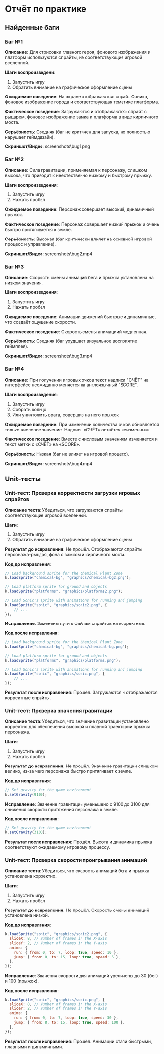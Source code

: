 # Отчёт по практике

## Найденные баги

### Баг №1

**Описание**: Для отрисовки главного героя, фонового изображения и платформ используются спрайты, не соответствующие игровой вселенной.

**Шаги воспроизведени**:
1. Запустить игру
2. Обратить внимание на графическое оформление сцены

**Ожидаемое поведение**: На экране отображаются: спрайт Соника, фоновое изображение города и соответствующая тематике платформа.

**Фактическое поведение**: Загружаются и отображаются: спрайт с рыцарем, фоновое изображение замка и платформа в виде кирпичного моста.

**Серьёзность**: Средняя (баг не критичен для запуска, но полностью нарушает геймдизайн).

**Скриншот/Видео**: screenshots\bug1.png

### Баг №2

**Описание**: Сила гравитации, применяемая к персонажу, слишком высока, что приводит к неестественно низкому и быстрому прыжку.

**Шаги воспроизведения**:
1. Запустить игру
2. Нажать пробел

**Ожидаемое поведение**: Персонаж совершает высокий, динамичный прыжок.

**Фактическое поведение**: Персонаж совершает низкий прыжок и очень быстро притягивается к земле.

**Серьёзность**: Высокая (баг критически влияет на основной игровой процесс и управление).

**Скриншот/Видео**: screenshots\bug2.mp4

### Баг №3

**Описание**: Скорость смены анимаций бега и прыжка установлена на низком значении.

**Шаги воспроизведения**:
1. Запустить игру
2. Нажать пробел

**Ожидаемое поведение**: Анимации движений быстрые и динамичные, что создаёт ощущение скорости.

**Фактическое поведение**: Скорость смены анимациий медленная.

**Серьёзность**: Средняя (баг ухудшает визуальное восприятие геймплея).

**Скриншот/Видео**: screenshots\bug3.mp4

### Баг №4

**Описание**: При получении игровых очков текст надписи "СЧЁТ" на интерфейсе неожиданно меняется на англоязычный "SCORE".

**Шаги воспроизведения**:
1. Запустить игру
2. Собрать кольцо
3. Или уничтожить врага, совершив на него прыжок

**Ожидаемое поведение**: При изменении количества очков обновляется только числовое значение. Надпись «СЧЁТ» остаётся неизменным.

**Фактическое поведение**: Вместе с числовым значением изменяется и текст метки с «СЧЁТ» на «SCORE».

**Серьёзность**: Низкая (баг не влияет на игровой процесс).

**Скриншот/Видео**: screenshots\bug4.mp4

## Unit-тесты

### Unit-тест: Проверка корректности загрузки игровых спрайтов

**Описание теста**: Убедиться, что загружаются спрайты, соответствующие игровой вселенной.

**Шаги**:
1. Запустить игру
2. Обратить внимание на графическое оформление сцены

**Результат до исправления**: Не прошёл. Отображаются спрайты персонажа-рыцаря, фона с замком и кирпичного моста.

**Код до исправления**:
```js 
// Load background sprite for the Chemical Plant Zone
k.loadSprite("chemical-bg", "graphics/chemical-bg2.png");

// Load platform sprite for ground and objects
k.loadSprite("platforms", "graphics/platforms2.png");

// Load Sonic's sprite with animations for running and jumping
k.loadSprite("sonic", "graphics/sonic2.png", {
    // ...
});  
```

**Исправление**: Заменены пути к файлам спрайтов на корректные.

**Код после исправления**:
```js
// Load background sprite for the Chemical Plant Zone
k.loadSprite("chemical-bg", "graphics/chemical-bg.png");

// Load platform sprite for ground and objects
k.loadSprite("platforms", "graphics/platforms.png");

// Load Sonic's sprite with animations for running and jumping
k.loadSprite("sonic", "graphics/sonic.png", {
    // ...
});  
```

**Результат после исправления**: Прошёл. Загружаются и отображаются корректные спрайты.

### Unit-тест: Проверка значения гравитации

**Описание теста**: Убедиться, что значение гравитации установлено корректно для обеспечения высокой и плавной траектории прыжка персонажа.

**Шаги**:
1. Запустить игру
2. Нажать пробел

**Результат до исправления**: Не прошёл. Значение гравитации слишком велико, из-за чего персонажа быстро притягивает к земле.

**Код до исправления**:
```js 
// Set gravity for the game environment
k.setGravity(9100);
```

**Исправление**: Значение гравитации уменьшено с 9100 до 3100 для снижения скорости притяжения персонажа к земле.

**Код после исправления**:
```js
// Set gravity for the game environment
k.setGravity(3100);
```

**Результат после исправления**: Прошёл. Высота и динамика прыжка соответствуют ожидаемому игровому процессу.

### Unit-тест: Проверка скорости проигрывания анимаций

**Описание теста**: Убедиться, что скорость анимаций бега и прыжка установлена корректно.

**Шаги**:
1. Запустить игру
2. Нажать пробел

**Результат до исправления**: Не прошёл. Скорость смены анимаций установлена низкой.

**Код до исправления**:
```js 
k.loadSprite("sonic", "graphics/sonic2.png", {
  sliceX: 8, // Number of frames in the X-axis
  sliceY: 2, // Number of frames in the Y-axis
  anims: {
    run: { from: 0, to: 7, loop: true, speed: 10 },
    jump: { from: 8, to: 15, loop: true, speed: 5 },
  },
});
```

**Исправление**: Значения скорости для анимаций увеличены до 30 (бег) и 100 (прыжок).

**Код после исправления**:  
```js
k.loadSprite("sonic", "graphics/sonic.png", {
  sliceX: 8, // Number of frames in the X-axis
  sliceY: 2, // Number of frames in the Y-axis
  anims: {
    run: { from: 0, to: 7, loop: true, speed: 30 },
    jump: { from: 8, to: 15, loop: true, speed: 100 },
  },
});
```

**Результат после исправления**: Прошёл. Анимации стали быстрыми, плавными и динамичными.

